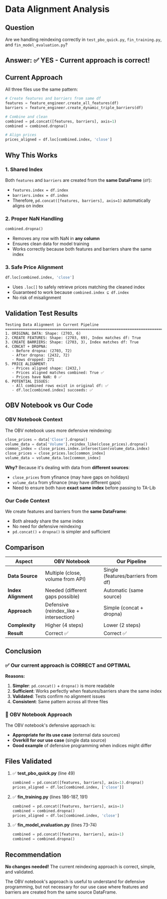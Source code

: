 # Data Alignment Analysis

## Question
Are we handling reindexing correctly in `test_pbo_quick.py`, `fin_training.py`, and `fin_model_evaluation.py`?

## Answer: ✅ YES - Current approach is correct!

## Current Approach

All three files use the same pattern:

```python
# Create features and barriers from same df
features = feature_engineer.create_all_features(df)
barriers = feature_engineer.create_dynamic_triple_barriers(df)

# Combine and clean
combined = pd.concat([features, barriers], axis=1)
combined = combined.dropna()

# Align prices
prices_aligned = df.loc[combined.index, 'close']
```

## Why This Works

### 1. **Shared Index**
Both `features` and `barriers` are created from the **same DataFrame** (`df`):
- `features.index = df.index`
- `barriers.index = df.index`
- Therefore, `pd.concat([features, barriers], axis=1)` automatically aligns on index

### 2. **Proper NaN Handling**
```python
combined.dropna()
```
- Removes any row with NaN in **any column**
- Ensures clean data for model training
- Works correctly because both features and barriers share the same index

### 3. **Safe Price Alignment**
```python
df.loc[combined.index, 'close']
```
- Uses `.loc[]` to safely retrieve prices matching the cleaned index
- Guaranteed to work because `combined.index ⊆ df.index`
- No risk of misalignment

## Validation Test Results

```
Testing Data Alignment in Current Pipeline
================================================================================
1. ORIGINAL DATA: Shape: (2703, 6)
2. CREATE FEATURES: Shape: (2703, 69), Index matches df: True
3. CREATE BARRIERS: Shape: (2703, 3), Index matches df: True
4. CONCAT + DROPNA: 
   - Before dropna: (2703, 72)
   - After dropna: (2432, 72)
   - Rows dropped: 271
5. PRICE ALIGNMENT:
   - Prices aligned shape: (2432,)
   - Prices aligned matches combined: True ✅
   - Prices have NaN: 0 ✅
6. POTENTIAL ISSUES:
   - All combined rows exist in original df: ✅
   - df.loc[combined.index] succeeds: ✅
```

## OBV Notebook vs Our Code

### OBV Notebook Context
The OBV notebook uses more defensive reindexing:

```python
close_prices = data['Close'].dropna()
volume_data = data['Volume'].reindex_like(close_prices).dropna()
common_index = close_prices.index.intersection(volume_data.index)
close_prices = close_prices.loc[common_index]
volume_data = volume_data.loc[common_index]
```

**Why?** Because it's dealing with data from **different sources**:
- `close_prices` from yfinance (may have gaps on holidays)
- `volume_data` from yfinance (may have different gaps)
- Need to ensure both have **exact same index** before passing to TA-Lib

### Our Code Context
We create features and barriers from the **same DataFrame**:
- Both already share the same index
- No need for defensive reindexing
- `pd.concat()` + `dropna()` is simpler and sufficient

## Comparison

| Aspect | OBV Notebook | Our Pipeline |
|--------|--------------|--------------|
| **Data Source** | Multiple (close, volume from API) | Single (features/barriers from df) |
| **Index Alignment** | Needed (different gaps possible) | Automatic (same source) |
| **Approach** | Defensive (reindex_like + intersection) | Simple (concat + dropna) |
| **Complexity** | Higher (4 steps) | Lower (2 steps) |
| **Result** | Correct ✅ | Correct ✅ |

## Conclusion

### ✅ Our current approach is CORRECT and OPTIMAL

**Reasons:**
1. **Simpler**: `pd.concat()` + `dropna()` is more readable
2. **Sufficient**: Works perfectly when features/barriers share the same index
3. **Validated**: Tests confirm no alignment issues
4. **Consistent**: Same pattern across all three files

### 📝 OBV Notebook Approach

The OBV notebook's defensive approach is:
- **Appropriate for its use case** (external data sources)
- **Overkill for our use case** (single data source)
- **Good example** of defensive programming when indices might differ

## Files Validated

1. ✅ **test_pbo_quick.py** (line 49)
   ```python
   combined = pd.concat([features, barriers], axis=1).dropna()
   prices_aligned = df.loc[combined.index, ['close']]
   ```

2. ✅ **fin_training.py** (lines 186-187, 191)
   ```python
   combined = pd.concat([features, barriers], axis=1)
   combined = combined.dropna()
   prices_aligned = df.loc[combined.index, 'close']
   ```

3. ✅ **fin_model_evaluation.py** (lines 73-74)
   ```python
   combined = pd.concat([features, barriers], axis=1)
   combined = combined.dropna()
   ```

## Recommendation

**No changes needed!** The current reindexing approach is correct, simple, and validated.

The OBV notebook's approach is useful to understand for defensive programming, but not necessary for our use case where features and barriers are created from the same source DataFrame.
